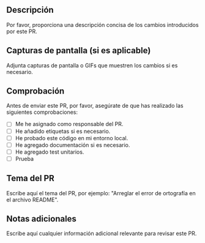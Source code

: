 ## Descripción

Por favor, proporciona una descripción concisa de los cambios introducidos por este PR.

## Capturas de pantalla (si es aplicable)

Adjunta capturas de pantalla o GIFs que muestren los cambios si es necesario.

## Comprobación

Antes de enviar este PR, por favor, asegúrate de que has realizado las siguientes comprobaciones:

- [ ] Me he asignado como responsable del PR.
- [ ] He añadido etiquetas si es necesario.
- [ ] He probado este código en mi entorno local.
- [ ] He agregado documentación si es necesario.
- [ ] He agregado test unitarios.
- [ ] Prueba

## Tema del PR

Escribe aquí el tema del PR, por ejemplo: "Arreglar el error de ortografía en el archivo README".

## Notas adicionales

Escribe aquí cualquier información adicional relevante para revisar este PR.